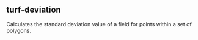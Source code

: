 ## turf-deviation

Calculates the standard deviation value of a field for points within a set of polygons.